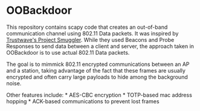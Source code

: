 # OOBackdoor

This repository contains scapy code that creates an out-of-band communication channel using 802.11 Data packets. It was inspired by <a href="https://www.trustwave.com/Resources/SpiderLabs-Blog/Smuggler---An-interactive-802-11-wireless-shell-without-the-need-for-authentication-or-association/">Trustwave's Project Smuggler</a>.
While they used Beacons and Probe Responses to send data between a client and server, the approach taken in OOBackdoor is to use actual 802.11 Data packets.

The goal is to mimmick 802.11 encrypted communications between an AP and a station, taking advantage of the fact that these frames are usually encrypted and often carry large payloads to hide among the background noise.

Other features include:
    * AES-CBC encryption
    * TOTP-based mac address hopping
    * ACK-based communications to prevent lost frames


